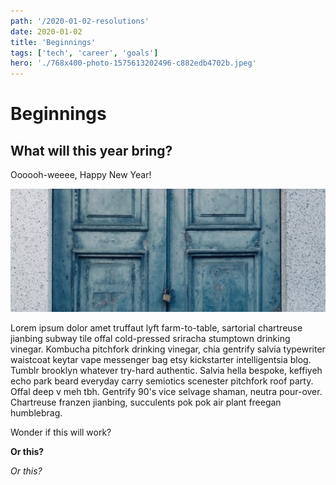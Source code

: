 ```yaml
---
path: '/2020-01-02-resolutions'
date: 2020-01-02
title: 'Beginnings'
tags: ['tech', 'career', 'goals']
hero: './768x400-photo-1575613202496-c882edb4702b.jpeg'
---
```

# Beginnings

<h2>What will this year bring?</h2>

Oooooh-weeee, Happy New Year!

![Unsplash](./1024x400-photo-1576100691393-accd075387e3.jpeg)

Lorem ipsum dolor amet truffaut lyft farm-to-table, sartorial chartreuse jianbing subway tile offal cold-pressed sriracha stumptown drinking vinegar. Kombucha pitchfork drinking vinegar, chia gentrify salvia typewriter waistcoat keytar vape messenger bag etsy kickstarter intelligentsia blog. Tumblr brooklyn whatever try-hard authentic. Salvia hella bespoke, keffiyeh echo park beard everyday carry semiotics scenester pitchfork roof party. Offal deep v meh tbh. Gentrify 90's vice selvage shaman, neutra pour-over. Chartreuse franzen jianbing, succulents pok pok air plant freegan humblebrag.

Wonder if this will work?

**Or this?**

*Or this?*